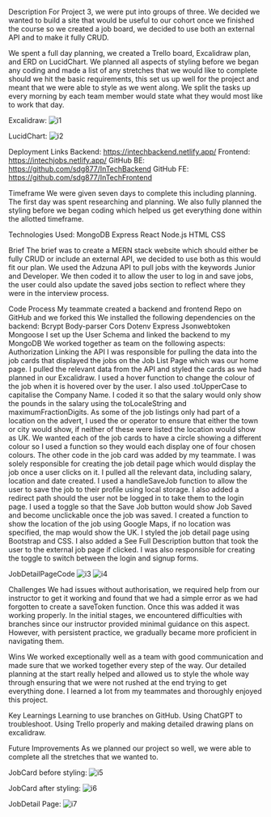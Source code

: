 Description
For Project 3, we were put into groups of three. We decided we wanted to build a site that would be useful to our cohort once we finished the course so we created a job board, we decided to use both an external API and to make it fully CRUD.

We spent a full day planning, we created a Trello board, Excalidraw plan, and ERD on LucidChart. We planned all aspects of styling before we began any coding and made a list of any stretches that we would like to complete should we hit the basic requirements, this set us up well for the project and meant that we were able to style as we went along. We split the tasks up every morning by each team member would state what they would most like to work that day.
 
Excalidraw:
![i1](https://github.com/sdg877/InTechFrontend/assets/149600602/11ff64df-cfba-47b6-8d7a-d6ebe1d24e1e)


LucidChart:
![i2](https://github.com/sdg877/InTechFrontend/assets/149600602/ed7ae4b5-97e5-4bb2-8b9e-6a3550ff362d)


Deployment Links
Backend: https://intechbackend.netlify.app/
Frontend: https://intechjobs.netlify.app/
GitHub BE: https://github.com/sdg877/InTechBackend
GitHub FE: https://github.com/sdg877/InTechFrontend

Timeframe
We were given seven days to complete this including planning. The first day was spent researching and planning. We also fully planned the styling before we began coding which helped us get everything done within the allotted timeframe. 

Technologies Used:
MongoDB
Express
React
Node.js
HTML
CSS

Brief
The brief was to create a MERN stack website which should either be fully CRUD or include an external API, we decided to use both as this would fit our plan. We used the Adzuna API to pull jobs with the keywords Junior and Developer. We then coded it to allow the user to log in and save jobs, the user could also update the saved jobs section to reflect where they were in the interview process.

Code Process 
My teammate created a backend and frontend Repo on GitHub and we forked this
We installed the following dependencies on the backend:
Bcrypt
Body-parser
Cors
Dotenv
Express
Jsonwebtoken
Mongoose
I set up the User Schema and linked the backend to my MongoDB
We worked together as team on the following aspects:
Authorization
Linking the API
I was responsible for pulling the data into the job cards that displayed the jobs on the Job List Page which was our home page. I pulled the relevant data from the API and styled the cards as we had planned in our Excalidraw. I used a hover function to change the colour of the job when it is hovered over by the user. I also used .toUpperCase to capitalise the Company Name. I coded it so that the salary would only show the pounds in the salary using the toLocaleString and maximumFractionDigits. As some of the job listings only had part of a location on the advert, I used the or operator to ensure that either the town or city would show, if neither of these were listed the location would show as UK. We wanted each of the job cards to have a circle showing a different colour so I used a function so they would each display one of four chosen colours. The other code in the job card was added by my teammate.
I was solely responsible for creating the job detail page which would display the job once a user clicks on it. I pulled all the relevant data, including salary, location and date created. I used a handleSaveJob function to allow the user to save the job to their profile using local storage. I also added a redirect path should the user not be logged in to take them to the login page. I used a toggle so that the Save Job button would show Job Saved and become unclickable once the job was saved. I created a function to show the location of the job using Google Maps, if no location was specified, the map would show the UK. I styled the job detail page using Bootstrap and CSS. I also added a See Full Description button that took the user to the external job page if clicked.
I was also responsible for creating the toggle to switch between the login and signup forms. 


JobDetailPageCode
![i3](https://github.com/sdg877/InTechFrontend/assets/149600602/12df3c21-fddc-4b54-a90d-9a8ab74386c7)
![i4](https://github.com/sdg877/InTechFrontend/assets/149600602/b675c37d-6a1b-4fc6-929b-3aaae23e107d)


Challenges
We had issues without authorisation, we required help from our instructor to get it working and found that we had a simple error as we had forgotten to create a saveToken function. Once this was added it was working properly.
In the initial stages, we encountered difficulties with branches since our instructor provided minimal guidance on this aspect. However, with persistent practice, we gradually became more proficient in navigating them.

Wins
We worked exceptionally well as a team with good communication and made sure that we worked together every step of the way. Our detailed planning at the start really helped and allowed us to style the whole way through ensuring that we were not rushed at the end trying to get everything done. I learned a lot from my teammates and thoroughly enjoyed this project.

Key Learnings
Learning to use branches on GitHub. Using ChatGPT to troubleshoot. Using Trello properly and making detailed drawing plans on excalidraw.

Future Improvements
As we planned our project so well, we were able to complete all the stretches that we wanted to.
	
JobCard before styling:
![i5](https://github.com/sdg877/InTechFrontend/assets/149600602/8b75242e-f7e6-4295-b103-01eb703f6680)

JobCard after styling:
![i6](https://github.com/sdg877/InTechFrontend/assets/149600602/16b9d5af-0c10-4d70-a657-0e25c3cf2d06)

JobDetail Page:
![i7](https://github.com/sdg877/InTechFrontend/assets/149600602/89852300-d40b-4c49-9213-8370c0c77743)

